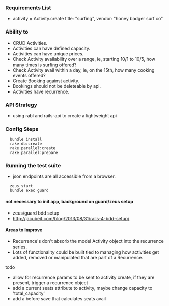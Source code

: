 ### Requirements List

  - activity = Activity.create title: "surfing", vendor: "honey badger surf co"

### Ability to 
  - CRUD Activities.
  - Activities can have defined capacity.
  - Activities can have unique prices.
  - Check Activity availability over a range, ie, starting 10/1 to 10/5, how many times is surfing offered?
  - Check Activity avail within a day, ie, on the 15th, how many cooking events offered? 
  - Create Booking against activity.
  - Bookings should not be deleteable by api.
  - Activities have recurrence. 

### API Strategy

  - using rabl and rails-api to create a lightweight api

### Config Steps

```
  bundle install
  rake db:create
  rake parallel:create
  rake parallel:prepare
```

### Running the test suite

  -  json endpoints are all accessible from a browser.

```
  zeus start
  bundle exec guard
```

#### not necessary to init app, background on guard/zeus setup
  - zeus/guard bdd setup 
  - http://jacubeit.com/blog/2013/08/31/rails-4-bdd-setup/

#### Areas to Improve
  - Recurrence's don't absorb the model Activity object into the recurrence series.
  - Lots of functionality could be built tied to managing how activities get added, removed or manipulated that are part of a Recurrence. 

todo
  - allow for recurrence params to be sent to activity create, if they are present, trigger a recurrence object
  - add a current seats attribute to activity, maybe change capacity to 'total_capacity'
  - add a before save that calculates seats avail
